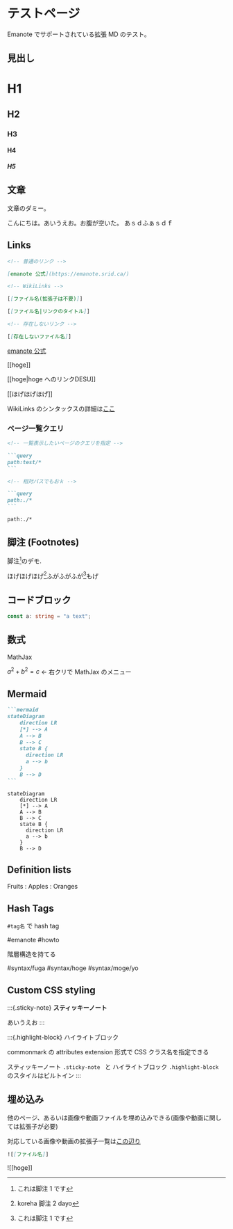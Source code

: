 # テストページ

Emanote でサポートされている拡張 MD のテスト。

## 見出し

# H1

## H2

### H3

#### H4

##### H5

## 文章

文章のダミー。

こんにちは。あいうえお。お腹が空いた。
あｓｄふぁｓｄｆ

## Links

```md
<!-- 普通のリンク -->

[emanote 公式](https://emanote.srid.ca/)

<!-- WikiLinks -->

[[ファイル名(拡張子は不要)]]

[[ファイル名|リンクのタイトル]]

<!-- 存在しないリンク -->

[[存在しないファイル名]]
```

[emanote 公式](https://emanote.srid.ca/)

[[hoge]]

[[hoge|hoge へのリンクDESU]]

[[ほげほげほげ]]

WikiLinks のシンタックスの詳細は[ここ](https://github.com/EmaApps/emanote/blob/master/src/Emanote/Pandoc/Markdown/Syntax/WikiLink.hs)

### ページ一覧クエリ

````md
<!-- 一覧表示したいページのクエリを指定 -->

```query
path:test/*
```

<!-- 相対パスでもおｋ -->

```query
path:./*
```
````

```query
path:./*
```

## 脚注 (Footnotes)

脚注[^1]のデモ.

ほげほげほげ[^2]ふがふがふが[^1]もげ

[^1]: これは脚注 1 です
[^2]: koreha 脚注 2 dayo

## コードブロック

```ts
const a: string = "a text";
```

## 数式

MathJax

$a^2 + b ^ 2 = c$ ← 右クリで MathJax のメニュー

## Mermaid

````md
```mermaid
stateDiagram
    direction LR
    [*] --> A
    A --> B
    B --> C
    state B {
      direction LR
      a --> b
    }
    B --> D
```
````

```mermaid
stateDiagram
    direction LR
    [*] --> A
    A --> B
    B --> C
    state B {
      direction LR
      a --> b
    }
    B --> D
```

## Definition lists

Fruits
: Apples
: Oranges

## Hash Tags

`#tag名` で hash tag

#emanote #howto 

階層構造を持てる

#syntax/fuga
#syntax/hoge
#syntax/moge/yo

## Custom CSS styling 

:::{.sticky-note}
**スティッキーノート**

あいうえお
:::

:::{.highlight-block}
ハイライトブロック

commonmark の attributes extension 形式で CSS クラス名を指定できる

スティッキーノート `.sticky-note ` と ハイライトブロック `.highlight-block` のスタイルはビルトイン
:::

## 埋め込み

他のページ、あるいは画像や動画ファイルを埋め込みできる(画像や動画に関しては拡張子が必要)

対応している画像や動画の拡張子一覧は[この辺り](https://github.com/EmaApps/emanote/blob/40c4791f9fda5ef77061e255b6182c9611808c45/src/Emanote/Pandoc/Renderer/Embed.hs#L87-L103)

```md
![[ファイル名]]
```

![[hoge]]

